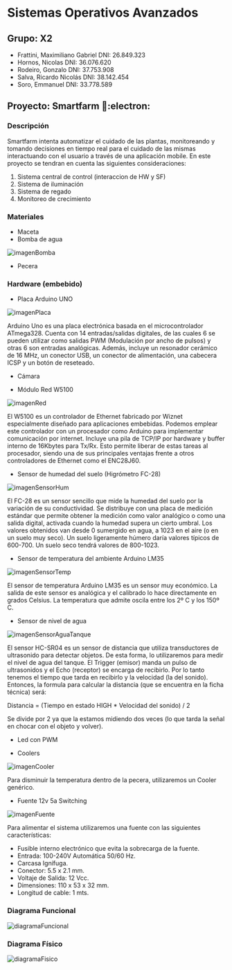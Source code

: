 # Sistemas Operativos Avanzados

## Grupo: X2
- Frattini, Maximiliano Gabriel DNI: 26.849.323
- Hornos, Nicolas DNI: 36.076.620
- Rodeiro, Gonzalo DNI: 37.753.908
- Salva, Ricardo Nicolás DNI: 38.142.454
- Soro, Emmanuel DNI: 33.778.589

## Proyecto: Smartfarm :seedling::electron:
### Descripción
Smartfarm intenta automatizar el cuidado de las plantas, monitoreando y tomando decisiones en tiempo real para el cuidado de las mismas interactuando con el usuario a través de una aplicación mobile.
En este proyecto se tendran en cuenta las siguientes consideraciones:
  1. Sistema central de control (interaccion de HW y SF)
  2. Sistema de iluminación
  3. Sistema de regado
  4. Monitoreo de crecimiento  

### Materiales
* Maceta
*	Bomba de agua

![imagenBomba](https://i.imgur.com/rVQ10FG.png)

* Pecera 

### Hardware (embebido)
* Placa Arduino UNO 

![imagenPlaca](https://i.imgur.com/BDuNlqA.png)

Arduino Uno es una placa electrónica basada en el microcontrolador ATmega328. Cuenta con 14 entradas/salidas digitales, de las cuales 6 se pueden utilizar como salidas PWM (Modulación por ancho de pulsos) y otras 6 son entradas analógicas. Además, incluye un resonador cerámico de 16 MHz, un conector USB, un conector de alimentación, una cabecera ICSP y un botón de reseteado. 

* Cámara

* Módulo Red W5100

![imagenRed](https://i.imgur.com/Cxsl3RF.png)

El W5100 es un controlador de Ethernet fabricado por Wiznet especialmente diseñado para aplicaciones embebidas. Podemos emplear este controlador con un procesador como Arduino para implementar comunicación por internet.
Incluye una pila de TCP/IP por hardware y buffer interno de 16Kbytes para Tx/Rx. Esto permite liberar de estas tareas al procesador, siendo una de sus principales ventajas frente a otros controladores de Ethernet como el ENC28J60.

* Sensor de humedad del suelo (Higrómetro FC-28)

![imagenSensorHum](https://i.imgur.com/4vnynI5.png)

El FC-28 es un sensor sencillo que mide la humedad del suelo por la variación de su conductividad. Se distribuye con una placa de medición estándar que permite obtener la medición como valor analógico o como una salida digital, activada cuando la humedad supera un cierto umbral.
Los valores obtenidos van desde 0 sumergido en agua, a 1023 en el aire (o en un suelo muy seco). Un suelo ligeramente húmero daría valores típicos de 600-700. Un suelo seco tendrá valores de 800-1023.

* Sensor de temperatura del ambiente Arduino LM35

![imagenSensorTemp](https://i.imgur.com/QbLgyS2.png)

El sensor de temperatura Arduino LM35 es un sensor muy económico. La salida de este sensor es analógica y el calibrado lo hace directamente en grados Celsius. La temperatura que admite oscila entre los 2º C y los 150º C. 

* Sensor de nivel de agua

![imagenSensorAguaTanque](https://i.imgur.com/pSkGPQe.png)

El sensor HC-SR04 es un sensor de distancia que utiliza transductores de ultrasonido para detectar objetos. De esta forma, lo utilizaremos para medir el nivel de agua del tanque.
El Trigger (emisor) manda un pulso de ultrasonidos y el Echo (receptor) se encarga de recibirlo. Por lo tanto tenemos el tiempo que tarda en recibirlo y la velocidad (la del sonido). Entonces, la formula para calcular la distancia (que se encuentra en la ficha técnica) será:

Distancia = (Tiempo en estado HIGH * Velocidad del sonido) / 2

Se divide por 2 ya que la estamos midiendo dos veces (lo que tarda la señal en chocar con el objeto y volver).

* Led con PWM

* Coolers

![imagenCooler](https://i.imgur.com/OGovQMG.png)

Para disminuir la temperatura dentro de la pecera, utilizaremos un Cooler genérico.

* Fuente 12v 5a Switching

![imagenFuente](https://i.imgur.com/ICGIBaO.png)

Para alimentar el sistema utilizaremos una fuente con las siguientes características:
- Fusible interno electrónico que evita la sobrecarga de la fuente.
- Entrada: 100-240V Automática 50/60 Hz.
- Carcasa Ignífuga.
- Conector: 5.5 x 2.1 mm.
- Voltaje de Salida: 12 Vcc.
- Dimensiones: 110 x 53 x 32 mm.
- Longitud de cable: 1 mts.

### Diagrama Funcional

![diagramaFuncional](https://i.imgur.com/9L3qCes.png)

### Diagrama Físico

![diagramaFisico](https://i.imgur.com/6TUDqmG.png)
